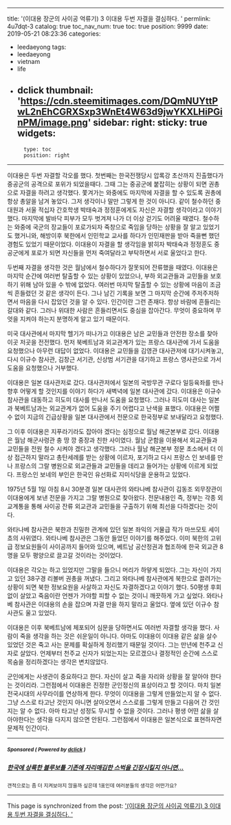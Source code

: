 
---
title: '(이대용 장군의 사이공 억류기) 3 이대용 두번 자결을 결심하다. '
permlink: 4u7dqt-3
catalog: true
toc_nav_num: true
toc: true
position: 9999
date: 2019-05-21 08:23:36
categories:
- leedaeyong
tags:
- leedaeyong
- vietnam
- life
- dclick
thumbnail: 'https://cdn.steemitimages.com/DQmNUYttPwL2nEhCGRXSxp3WnEt4W63d9jwYKXLHiPGinPM/image.png'
sidebar:
    right:
        sticky: true
widgets:
    -
        type: toc
        position: right
---



이대용은 두번 자결할 각오를 했다. 첫번째는 한국전쟁당시 압록강 초산까지 진출했다가 중공군의 공격으로 포위가 되었을때다. 그때 그는 중공군에 붙잡히는 상황이 되면 권총으로 자결을 하려고 생각했다. 쫓겨가는 와중에도 마지막에 자결을 할 수 있도록 권총에 항상 총알을 남겨 놓았다. 그저 생각이나 말만 그렇게 한 것이 아니다. 같이 철수하던 중대원과 서울 적십자 간호학생 박태숙과 정정훈에게도 자신은 자결할 생각이라고 이야기 했다. 마지막에 발바닥 피부가 모두 벗겨져 나가 더 이상 걷기도 어려울 때였다. 철수하는 와중에 국군의 장교들이 포로가되자 죽창으로 죽임을 당하는 상황을 잘 알고 있었기도 했거니와, 해방이후 북한에서 인민학교 교사를 하다가 인민재판을 받아 죽을뻔 했던 경험도 있었기 때문이었다. 이대용이 자결을 할 생각임을 밝히자 박태숙과 정정훈도 중공군에게 포로가 되면 자신들을 먼저 죽여달라고 부탁하면서 서로 울었다고 한다.

두번째 자결을 생각한 것은 월남에서 철수하다가 잘못되어 잔류했을 때였다. 이대용은 마지막 순간에 여러번 탈출할 수 있는 상황이 있었으나, 부하 외교관들과 교민들을 보호하기 위해 남아 있을 수 밖에 없었다. 여러번 마지막 탈출할 수 있는 상황에 마음이 조금씩 흔들렸던 것 같은 생각이 든다. 그나 남긴 기록을 보면 그 마지막 순간에 주저주저하면서 마음을 다시 잡았던 것을 알 수 있다. 인간이란 그런 존재다. 항상 바람에 흔들리는 갈대와 같다. 그러나 위대한 사람은 흔들리면서도 중심을 잡아간다. 무엇이 중요하며 무엇을 지켜야 하는지 분명하게 알고 있기 때문이다. 

미국 대사관에서 마지막 헬기가 떠나가고 이대용은 남은 교민들과 안전한 장소를 찾아 이곳 저곳을 전전했다. 먼저 북베트남과 외교관계가 있는 프랑스 대사관에 가서 도움을 요청했으나 아무런 대답이 없었다. 이대용은 교민들을 김영관 대사관저에 대기시켜놓고, 다시 이규수 참사관, 김창근 서기관, 신상범 서기관을 대기하고 프랑스 영사관으로 가서 도움을 요청했으나 거부했다. 

이대용은 일본 대사관저로 갔다. 대사관저에서 일본의 국방무관 구로다 일등육좌를 만나 향후 어떻게 할 것인지를 이야기 하다가 새벽녁에 일본 대사관에 갔다. 이대용은 이규수 참사관을 대동하고 히도미 대사를 만나서 도움을 요청했다. 그러나 히도미 대사는 일본과 북베트남과는 외교관계가 없어 도움을 주기 어렵다고 난색을 표했다. 이대용은 어쩔 수 없이 지금의 긴급상황을 일본 대사관에서 전문으로 한국정부로 보내달라고 요청했다. 

그 이후 이대용은 지푸라기라도 잡아야 겠다는 심정으로 월남 해군본부로 갔다. 이대용은 월남 해군사령관 충 땅 깡 중장과 친한 사이였다. 월남 군함을 이용해서 외교관들과 교민들을 전원 철수 시켜야 겠다고 생각했다. 그러나 월남 해군본부 정문 초소에서 더 이상 접근하지 말라고 총탄세례를 받는 상황에 이르자, 포기하고 다시 프랑스 인 보네를 만나 프랑스의 그랄 병원으로 외교관들과 교민들을 데리고 들어가는 상황에 이르게 되었다. 프랑스인 보네의 부인은 한국인 유선화로 지미식당을 운용하고 있었다. 

1975년 5월 1일 아침 8시 30분경 일본 대사관의 와타나베 참사관이 김동조 외무장관이 이대용에게 보낸 전문을 가지고 그랄 병원으로 찾아왔다. 전문내용인 즉, 정부는 각종 외교계통을 통해 사이공 잔류 외교관과 교민들을 구출하기 위해 최선을 다하겠다는 것이다. 

와타나베 참사관은 북한과 친밀한 관계에 있던 일본 좌익의 거물급 작가 마쓰모토 세이쵸의 사위였다. 와타나베 참사관은 그동안 들었던 이야기를 해주었다. 이미 북한의 고위급 정보요원들이 사이공까지 들어와 있으며, 베트남 공산정권과 협조하에 한국 외교관 8명을 모두 평양으로 끌고갈 것이라는 것이었다. 

이대용은 각오는 하고 있었지만 그말을 들으니 머리가 하얗게 되었다. 그는 자신이 가지고 있던 38구경 리볼버 권총을 꺼냈다. 그리고 와타나베 참사관에게 북한으로 끌려가는 상황이 되면 북한 정보요원을 사살하고 자신도 자결하겠다고 이야기 했다. 50평생 후회없이 살았고 죽음이란 언젠가 가야할 피할 수 없는 것이니 깨끗하게 가고 싶었다. 와타나베 참사관은 이대용의 손을 잡으며 자결 만을 하지 말라고 울었다. 옆에 있던 이규수 참사관도 울고 있었다. 

이대용은 이후 북베트남에 체포되어 심문을 당하면서도 여러번 자결할 생각을 했다. 사람이 죽을 생각을 하는 것은 쉬운일이 아니다. 아마도 이대용이 이대용 같은 삶을 살수 있었던 것은 죽고 사는 문제를 확실하게 정리했기 때문일 것이다. 그는 만년에 천주교 신자로 살았다. 언제부터 천주교 신자가 되었는지는 모르겠으나 결정적인 순간에 스스로 목숨을 정리하겠다는 생각은 변치않았다. 

군인에게는 사생관이 중요하다고 한다. 자신이 살고 죽을 자리와 상황을 잘 알아야 한다는 것이리라. 그런점에서 이대용은 진정한 군인정신의 표상이라고 할 것이다. 마치 일본 전국시대의 사무라이를 연상하게 한다. 무엇이 이대용을 그렇게 만들었는지 알 수 없다. 그냥 스스로 타고난 것인지 아니면 살아오면서 스스로를 그렇게 만들고 다음어 간 것인지는 알 수 없다. 아마 타고난 성정도 무시할 수 없을 것이다. 그러나 평생 어떤 삶을 살아야한다는 생각을 다지지 않으면 안된다. 그런점에서 이대용은 일본식으로 표현하자면 문제적 인간이다. 



---

#####  <sub> **Sponsored ( Powered by [dclick](https://www.dclick.io) )** </sub>
##### [한국에 상륙한 블루보틀 기존에 자리매김한 스벅을 긴장시킬지 아니면...](https://api.dclick.io/v1/c?x=eyJhbGciOiJIUzI1NiIsInR5cCI6IkpXVCJ9.eyJjIjoid2lzZG9tYW5kanVzdGljZSIsInMiOiI0dTdkcXQtMyIsImEiOlsidC0xODQ4Il0sInVybCI6Imh0dHBzOi8vc3RlZW1pdC5jb20va3IvQHNpbmRvamEvNm5qYzVuIiwiaWF0IjoxNTU4NDI3MTE2LCJleHAiOjE4NzM3ODcxMTZ9.DtlxpopvSj5dmjMGbuFcdUPVts1ntDOsLw2oVElk4Yo)
<sup>갠적으로는 좀 더 지켜보야지 않을까 싶은데 1표인데 여러분들의 생각은 어떤가요?</sup>


- - -

This page is synchronized from the post: ['(이대용 장군의 사이공 억류기) 3 이대용 두번 자결을 결심하다. '](https://steemit.com/@wisdomandjustice/4u7dqt-3)

